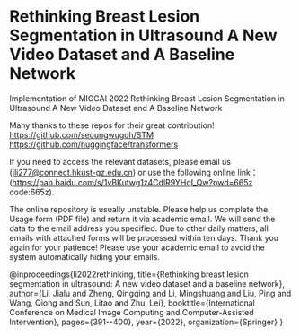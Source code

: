 # Rethinking Breast Lesion Segmentation in Ultrasound A New Video Dataset and A Baseline Network
Implementation of MICCAI 2022 Rethinking Breast Lesion Segmentation in Ultrasound A New Video Dataset and A Baseline Network

Many thanks to these repos for their great contribution!
https://github.com/seoungwugoh/STM
https://github.com/huggingface/transformers


If you need to access the relevant datasets, please email us (jli277@connect.hkust-gz.edu.cn) or use the following online link：
(https://pan.baidu.com/s/1vBKutwg1z4CdlR9YHqI_Qw?pwd=665z  code:665z).

The online repository is usually unstable. Please help us complete the Usage form (PDF file) and return it via academic email. We will send the data to the email address you specified.
Due to other daily matters, all emails with attached forms will be processed within ten days. Thank you again for your patience! 
Please use your academic email to avoid the system automatically hiding your emails.

@inproceedings{li2022rethinking,
  title={Rethinking breast lesion segmentation in ultrasound: A new video dataset and a baseline network},
  author={Li, Jialu and Zheng, Qingqing and Li, Mingshuang and Liu, Ping and Wang, Qiong and Sun, Litao and Zhu, Lei},
  booktitle={International Conference on Medical Image Computing and Computer-Assisted Intervention},
  pages={391--400},
  year={2022},
  organization={Springer}
}

